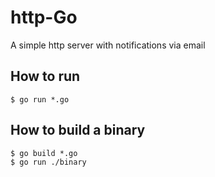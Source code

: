 # http-Go
A simple http server with notifications via email

## How to run
`$ go run *.go `

## How to build a binary
`$ go build *.go` <br />
`$ go run ./binary`

